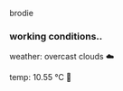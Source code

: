 brodie

<!--weather_start-->
### working conditions..

weather: overcast clouds ☁️

temp: 10.55 °C 👕

<!--weather_end-->
